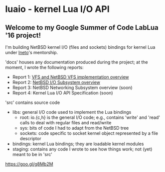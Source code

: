 # luaio - kernel Lua I/O API

## Welcome to my Google Summer of Code LabLua '16 project!

I'm building NetBSD kernel I/O (files and sockets) bindings for kernel Lua 
under [lneto](https://github.com/lneto)'s mentorship.

'docs' houses any documentation produced during the project; at the moment,
I wrote the following reports:

  * Report 1: [VFS and NetBSD VFS implementation 
  overview](https://github.com/salazar/luaio/blob/master/docs/r1_vfs.txt)
  * Report 2: [NetBSD I/O Subsystem 
  overview](https://github.com/salazar/luaio/blob/master/docs/r2_io.txt)
  * Report 3: NetBSD Networking Subsystem overview (soon)
  * Report 4: Kernel Lua I/O API Specification (soon)

'src' contains source code

  * libs: general I/O code used to implement the Lua bindings
    - root: io.{c,h} is the general I/O code; e.g., contains 'write' and
      'read' calls to deal with regular files and read/write
    - sys: bits of code I had to adapt from the NetBSD tree
    - sockets: code specific to socket kernel object represented by a
      file descriptor
  * bindings: kernel Lua bindings; they are loadable kernel modules
  * staging: contains any code I wrote to see how things work; not (yet)
    meant to be in 'src'

https://goo.gl/g8Mb2M
